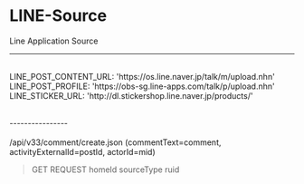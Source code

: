 # LINE-Source<br>

Line Application Source<br>

----------------
<br>
LINE_POST_CONTENT_URL: 'https://os.line.naver.jp/talk/m/upload.nhn'<br>
LINE_POST_PROFILE: 'https://obs-sg.line-apps.com/talk/p/upload.nhn'<br>
LINE_STICKER_URL: 'http://dl.stickershop.line.naver.jp/products/'<br>
<br>

----------------<br>
<br>
/api/v33/comment/create.json (commentText=comment, activityExternalId=postId, actorId=mid)<br>
> GET REQUEST
> homeId
> sourceType
> ruid

